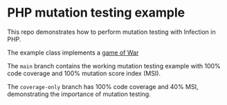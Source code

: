 # PHP mutation testing example

This repo demonstrates how to perform mutation testing with Infection in PHP.

The example class implements a [game of War](https://en.wikipedia.org/wiki/War_(card_game))

The `main` branch contains the working mutation testing example with 100% code
coverage and 100% mutation score index (MSI).

The `coverage-only` branch has 100% code coverage and 40% MSI, demonstrating the importance of mutation testing.
